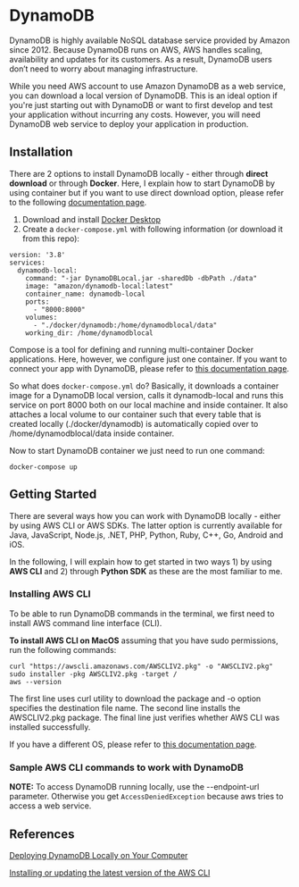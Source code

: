 # DynamoDB

DynamoDB is highly available NoSQL database service provided by Amazon since 2012. Because DynamoDB runs on AWS, AWS handles scaling, availability and updates for its customers. As a result, DynamoDB users don’t need to worry about managing infrastructure. 

While you need AWS account to use Amazon DynamoDB as a web service, you can download a local version of DynamoDB. This is an ideal option if you're just starting out with DynamoDB or want to first develop and test your application without incurring any costs. However, you will need DynamoDB web service to deploy your application in production.

## Installation 

There are 2 options to install DynamoDB locally - either through **direct download** or through **Docker**. Here, I explain how to start DynamoDB by using container but if you want to use direct download option, please refer to the following [documentation page](https://docs.aws.amazon.com/amazondynamodb/latest/developerguide/DynamoDBLocal.DownloadingAndRunning.html).

1. Download and install [Docker Desktop](https://www.docker.com/products/docker-desktop)
2. Create a `docker-compose.yml` with following information (or download it from this repo):

```
version: '3.8'
services:
  dynamodb-local:
    command: "-jar DynamoDBLocal.jar -sharedDb -dbPath ./data"
    image: "amazon/dynamodb-local:latest"
    container_name: dynamodb-local
    ports:
      - "8000:8000"
    volumes:
      - "./docker/dynamodb:/home/dynamodblocal/data"
    working_dir: /home/dynamodblocal
```
Compose is a tool for defining and running multi-container Docker applications. Here, however, we configure just one container. If you want to connect your app with DynamoDB, please refer to [this documentation page](https://docs.aws.amazon.com/amazondynamodb/latest/developerguide/DynamoDBLocal.DownloadingAndRunning.html).

So what does `docker-compose.yml` do? Basically, it downloads a container image for a DynamoDB local version, calls it dynamodb-local and runs this service  on port 8000 both on our local machine and inside container. It also attaches a local volume to our container such that every table that is created locally (./docker/dynamodb) is automatically copied over to /home/dynamodblocal/data inside container.

Now to start DynamoDB container we just need to run one command:

`docker-compose up`

## Getting Started 

There are several ways how you can work with DynamoDB locally - either by using AWS CLI or AWS SDKs. The latter option is currently available for Java, JavaScript, Node.js, .NET, PHP, Python, Ruby, C++, Go, Android and iOS. 

In the following, I will explain how to get started in two ways 1) by using **AWS CLI** and 2) through **Python SDK** as these are the most familiar to me.


### Installing AWS CLI

To be able to run DynamoDB commands in the terminal, we first need to install AWS command line interface (CLI). 

**To install AWS CLI on MacOS** assuming that you have sudo permissions, run the following commands:

```
curl "https://awscli.amazonaws.com/AWSCLIV2.pkg" -o "AWSCLIV2.pkg"
sudo installer -pkg AWSCLIV2.pkg -target /
aws --version
```
The first line uses curl utility to download the package and -o option specifies the destination file name. The second line installs the AWSCLIV2.pkg package. The final line just verifies whether AWS CLI was installed successfully.

If you have a different OS, please refer to [this documentation page](https://docs.aws.amazon.com/cli/latest/userguide/getting-started-install.html).

### Sample AWS CLI commands to work with DynamoDB 



**NOTE:** To access DynamoDB running locally, use the --endpoint-url parameter. Otherwise you get `AccessDeniedException` because aws tries to access a web service.


## References
[Deploying DynamoDB Locally on Your Computer](https://docs.aws.amazon.com/amazondynamodb/latest/developerguide/DynamoDBLocal.DownloadingAndRunning.html)

[Installing or updating the latest version of the AWS CLI](https://docs.aws.amazon.com/cli/latest/userguide/getting-started-install.html)



